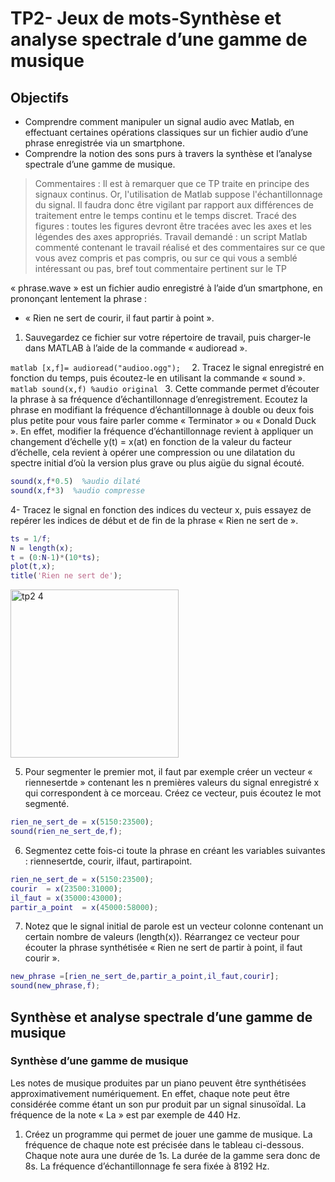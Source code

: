 # TP2- Jeux de mots-Synthèse et analyse spectrale d’une gamme de musique
## Objectifs
- Comprendre comment manipuler un signal audio avec Matlab, en effectuant 
certaines opérations classiques sur un fichier audio d’une phrase enregistrée via 
un smartphone.
- Comprendre la notion des sons purs à travers la synthèse et l’analyse spectrale 
d’une gamme de musique.

>Commentaires : Il est à remarquer que ce TP traite en principe des signaux continus. 
Or, l'utilisation de Matlab suppose l'échantillonnage du signal. Il faudra donc être 
vigilant par rapport aux différences de traitement entre le temps continu et le temps 
discret.
>Tracé des figures : toutes les figures devront être tracées avec les axes et les 
légendes des axes appropriés.
>Travail demandé : un script Matlab commenté contenant le travail réalisé et des
commentaires sur ce que vous avez compris et pas compris, ou sur ce qui vous a 
semblé intéressant ou pas, bref tout commentaire pertinent sur le TP

« phrase.wave » est un fichier audio enregistré à l’aide d’un smartphone, en 
prononçant lentement la phrase : 
- « Rien ne sert de courir, il faut partir à point ». 
1. Sauvegardez ce fichier sur votre répertoire de travail, puis charger-le dans MATLAB 
à l’aide de la commande « audioread ».

``matlab
[x,f]= audioread("audioo.ogg"); 
``
2. Tracez le signal enregistré en fonction du temps, puis écoutez-le en utilisant la 
commande « sound ».
``matlab
sound(x,f) %audio original
``
3. Cette commande permet d’écouter la phrase à sa fréquence d’échantillonnage 
d’enregistrement. Ecoutez la phrase en modifiant la fréquence d’échantillonnage à 
double ou deux fois plus petite pour vous faire parler comme « Terminator » ou « 
Donald Duck ». En effet, modifier la fréquence d’échantillonnage revient à appliquer 
un changement d’échelle y(t) = x(at) en fonction de la valeur du facteur d’échelle, cela 
revient à opérer une compression ou une dilatation du spectre initial d’où la version 
plus grave ou plus aigüe du signal écouté.

```matlab
sound(x,f*0.5)  %audio dilaté
sound(x,f*3)  %audio compresse
```

4- Tracez le signal en fonction des indices du vecteur x, puis essayez de repérer les 
indices de début et de fin de la phrase « Rien ne sert de ».

```matlab
ts = 1/f; 
N = length(x); 
t = (0:N-1)*(10*ts); 
plot(t,x);
title('Rien ne sert de');
```
<img width="269" alt="tp2 4" src="https://user-images.githubusercontent.com/121026580/210187739-4e564b6e-443c-490e-85d5-14fa01cf1dac.png">

5. Pour segmenter le premier mot, il faut par exemple créer un vecteur « riennesertde »
contenant les n premières valeurs du signal enregistré x qui correspondent à ce 
morceau. Créez ce vecteur, puis écoutez le mot segmenté.
```matlab
rien_ne_sert_de = x(5150:23500);
sound(rien_ne_sert_de,f);
```
6. Segmentez cette fois-ci toute la phrase en créant les variables suivantes : 
riennesertde, courir, ilfaut, partirapoint.

```matlab
rien_ne_sert_de = x(5150:23500);
courir  = x(23500:31000);
il_faut = x(35000:43000);
partir_a_point  = x(45000:58000);
```
7. Notez que le signal initial de parole est un vecteur colonne contenant un certain 
nombre de valeurs (length(x)). Réarrangez ce vecteur pour écouter la phrase 
synthétisée « Rien ne sert de partir à point, il faut courir ».
```matlab
new_phrase =[rien_ne_sert_de,partir_a_point,il_faut,courir];
sound(new_phrase,f);
```

## Synthèse et analyse spectrale d’une gamme de musique
### Synthèse d’une gamme de musique 
Les notes de musique produites par un piano peuvent être synthétisées 
approximativement numériquement. En effet, chaque note peut être considérée 
comme étant un son pur produit par un signal sinusoïdal. La fréquence de la note 
« La » est par exemple de 440 Hz.

1. Créez un programme qui permet de jouer une gamme de musique. La fréquence 
de chaque note est précisée dans le tableau ci-dessous. Chaque note aura une durée 
de 1s. La durée de la gamme sera donc de 8s. La fréquence d’échantillonnage fe sera 
fixée à 8192 Hz.


